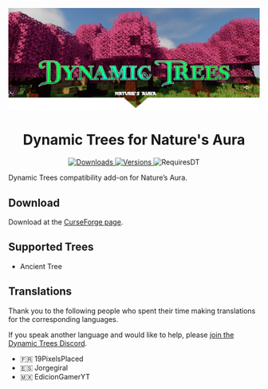![Logo](./dtna-banner.png)

<h1 style="text-align: center">
Dynamic Trees for Nature's Aura
</h1>
<p style="text-align: center">
    <a href="https://www.curseforge.com/minecraft/mc-mods/dynamic-trees-natures-aura">
        <img src="http://cf.way2muchnoise.eu/dynamic-trees-natures-aura.svg"  alt="Downloads"/>
        <img src="http://cf.way2muchnoise.eu/versions/dynamic-trees-natures-aura.svg"  alt="Versions"/>
    </a>
    <a>
        <img src="http://cf.way2muchnoise.eu/title/dynamictrees_Requires_%20.svg"  alt="RequiresDT"/>
    </a>
</p>

Dynamic Trees compatibility add-on for Nature’s Aura.

## Download
Download at the [CurseForge page](https://www.curseforge.com/minecraft/mc-mods/dynamic-trees-natures-aura).

## Supported Trees
- Ancient Tree

## Translations
Thank you to the following people who spent their time making translations for the corresponding languages. 

If you speak another language and would like to help, please [join the Dynamic Trees Discord](https://discord.gg/bGby2qxvqu).

- 🇫🇷 19PixelsPlaced
- 🇪🇸 Jorgegiral
- 🇲🇽 EdicionGamerYT
